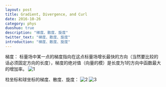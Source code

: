 ```yaml
---
layout: post
title: Gradient, Divergence, and Curl
date: 2016-10-26
category: phys
duoshuo: true
description: "梯度、散度、旋度"
twitter_text: "梯度、散度、旋度"
introduction: "梯度、散度、旋度"
---
```


梯度：
标量场中某一点的梯度指向在这点标量场增长最快的方向（当然要比较的话必须固定方向的长度），梯度的绝对值（向量的模）是长度为1的方向中函数最大的增加率。
![1](http://ww2.sinaimg.cn/mw690/8db2c8cbgw1f9b4fh6ugaj21kw0lok6o.jpg)

柱坐标和球坐标的梯度、散度、旋度：
![2](http://ww1.sinaimg.cn/mw690/8db2c8cbgw1f9b4fd1z0dj21kw15ckcl.jpg)
![3](http://ww1.sinaimg.cn/mw690/8db2c8cbgw1f9b4f5i06ij21kw1danof.jpg)